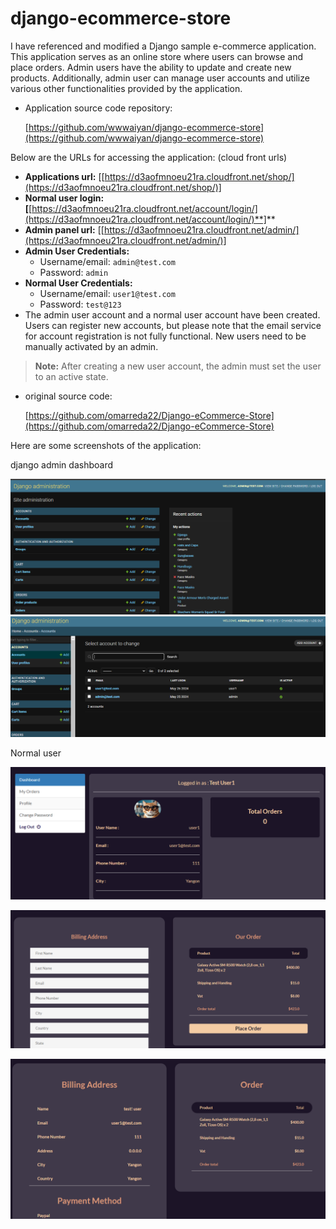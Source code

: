 # django-ecommerce-store

I have referenced and modified a Django sample e-commerce application. This application serves as an online store where users can browse and place orders. Admin users have the ability to update and create new products. Additionally, admin user can manage user accounts and utilize various other functionalities provided by the application.

- Application source code repository:
    
    [https://github.com/wwwaiyan/django-ecommerce-store](https://github.com/wwwaiyan/django-ecommerce-store)
    

Below are the URLs for accessing the application: (cloud front urls)

- **Applications url:** [[https://d3aofmnoeu21ra.cloudfront.net/shop/](https://d3aofmnoeu21ra.cloudfront.net/shop/)]
- **Normal user login: [**[https://d3aofmnoeu21ra.cloudfront.net/account/login/](https://d3aofmnoeu21ra.cloudfront.net/account/login/)**]**
- **Admin panel url:** [[https://d3aofmnoeu21ra.cloudfront.net/admin/](https://d3aofmnoeu21ra.cloudfront.net/admin/)]
- **Admin User Credentials:**
    - Username/email: `admin@test.com`
    - Password: `admin`
- **Normal User Credentials:**
    - Username/email: `user1@test.com`
    - Password: `test@123`
- The admin user account and a normal user account have been created. Users can register new accounts, but please note that the email service for account registration is not fully functional. New users need to be manually activated by an admin.

> **Note:** After creating a new user account, the admin must set the user to an active state.
> 
- original source code:
    
    [https://github.com/omarreda22/Django-eCommerce-Store](https://github.com/omarreda22/Django-eCommerce-Store)
    

Here are some screenshots of the application:

django admin dashboard

![](./screenshots/1.png)
![](./screenshots/2.png)

Normal user

![](./screenshots/3.png)

![](./screenshots/4.png)

![](./screenshots/5.png)